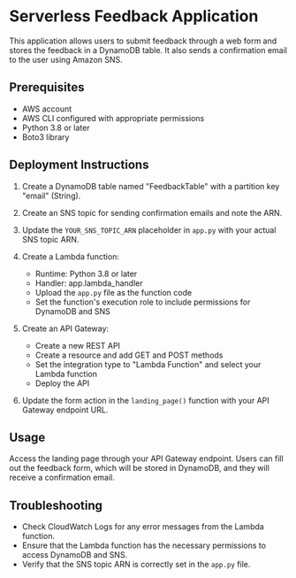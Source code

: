 # Serverless Feedback Application

This application allows users to submit feedback through a web form and stores the feedback in a DynamoDB table. It also sends a confirmation email to the user using Amazon SNS.

## Prerequisites

- AWS account
- AWS CLI configured with appropriate permissions
- Python 3.8 or later
- Boto3 library

## Deployment Instructions

1. Create a DynamoDB table named "FeedbackTable" with a partition key "email" (String).

2. Create an SNS topic for sending confirmation emails and note the ARN.

3. Update the `YOUR_SNS_TOPIC_ARN` placeholder in `app.py` with your actual SNS topic ARN.

4. Create a Lambda function:
   - Runtime: Python 3.8 or later
   - Handler: app.lambda_handler
   - Upload the `app.py` file as the function code
   - Set the function's execution role to include permissions for DynamoDB and SNS

5. Create an API Gateway:
   - Create a new REST API
   - Create a resource and add GET and POST methods
   - Set the integration type to "Lambda Function" and select your Lambda function
   - Deploy the API

6. Update the form action in the `landing_page()` function with your API Gateway endpoint URL.

## Usage

Access the landing page through your API Gateway endpoint. Users can fill out the feedback form, which will be stored in DynamoDB, and they will receive a confirmation email.

## Troubleshooting

- Check CloudWatch Logs for any error messages from the Lambda function.
- Ensure that the Lambda function has the necessary permissions to access DynamoDB and SNS.
- Verify that the SNS topic ARN is correctly set in the `app.py` file.